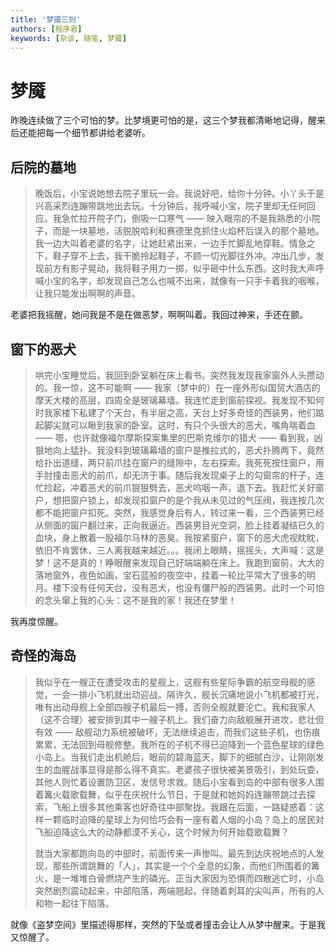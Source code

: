 ```yaml
---
title: '梦魇三则'
authors: [程序君]
keywords: [杂谈, 随笔, 梦魇]
---
```


# 梦魇

昨晚连续做了三个可怕的梦。比梦境更可怕的是，这三个梦我都清晰地记得，醒来后还能把每一个细节都讲给老婆听。

## 后院的墓地

> 晚饭后，小宝说她想去院子里玩一会。我说好吧，给你十分钟。小丫头于是兴高采烈连蹦带跳地出去玩。十分钟后，我呼喊小宝，院子里却无任何回应。我急忙拉开院子门，倒吸一口寒气 —— 映入眼帘的不是我熟悉的小院子，而是一块墓地，活脱脱哈利和赛德里克抓住火焰杯后误入的那个墓地。我一边大叫着老婆的名字，让她赶紧出来，一边手忙脚乱地穿鞋。情急之下，鞋子穿不上去，我干脆拎起鞋子，不顾一切光脚往外冲。冲出几步，发现前方有影子晃动，我将鞋子用力一掷，似乎砸中什么东西。这时我大声呼喊小宝的名字，却发现自己怎么也喊不出来，就像有一只手卡着我的咽喉，让我只能发出啊啊的声音。

老婆把我摇醒，她问我是不是在做恶梦，啊啊叫着。我回过神来，手还在颤。

## 窗下的恶犬

> 哄完小宝睡觉后，我回到卧室躺在床上看书。突然我发现我家窗外人头攒动的。我一惊，这不可能啊 —— 我家（梦中的）在一座外形似国贸大酒店的摩天大楼的高层，四周全是玻璃幕墙。我连忙走到窗前探视。我发现不知何时我家楼下私建了个天台，有半层之高，天台上好多奇怪的西装男，他们踮起脚尖就可以瞅到我家的卧室。这时，有只个头很大的恶犬，嘴角喘着血 —— 嗯，也许就像福尔摩斯探案集里的巴斯克维尔的猎犬 —— 看到我，凶狠地向上猛扑。我没料到玻璃幕墙的窗户是推拉式的，恶犬扑腾两下，竟然给扑出道缝，两只前爪挂在窗户的缝隙中，左右探索。我死死按住窗户，用手肘撞击恶犬的前爪，却无济于事。随后我发现桌子上的勾窗帘的杆子，连忙捡起，冲着恶犬的前爪狠狠劈去，恶犬呜咽一声，退下去。我赶忙关好窗户，想把窗户锁上，却发现扣窗户的是个我从未见过的气压阀，我连按几次都不能把窗户扣死。突然，我感觉身后有人，转过来一看，三个西装男已经从侧面的窗户翻过来，正向我逼近。西装男目光空洞，脸上挂着凝结已久的血块，身上散着一股福尔马林的恶臭。我按紧窗户，窗下的恶犬虎视眈眈，依旧不肯罢休，三人离我越来越近。。。我闭上眼睛，摇摇头，大声喊：这是梦！这不是真的！睁眼醒来发现自己好端端躺在床上。我跑到窗前，大大的落地窗外，夜色如画，宝石蓝般的夜空中，挂着一轮比平常大了很多的明月。楼下没有任何天台，没有恶犬，也没有僵尸般的西装男。此时一个可怕的念头窜上我的心头：这不是我的家！我还在梦里！

我再度惊醒。

## 奇怪的海岛

> 我似乎在一艘正在遭受攻击的星舰上，这舰有些星际争霸的航空母舰的感觉，一会一排小飞机就出动迎战。隔许久，舰长沉痛地说小飞机都被打光，唯有出动母舰上全部四艘子机最后一搏，否则全舰就要沦亡。我和我家人（这不合理）被安排到其中一艘子机上。我们奋力向敌舰展开进攻，悲壮但有效 —— 敌舰动力系统被破坏，无法继续追击，而我们这些子机，也伤痕累累，无法回到母舰修整。我所在的子机不得已迫降到一个蓝色星球的绿色小岛上。当我们走出机舱后，眼前的碧海蓝天，脚下的细腻白沙，让刚刚发生的血腥战事显得是那么得不真实。老婆孩子很快被美景吸引，到处玩耍，其他人则忙着设置防卫区，发信号求救。随后小宝看到岛的中部有很多人围着篝火载歌载舞，似乎在庆祝什么节日，于是就和她妈妈连蹦带跳过去探索，飞船上很多其他乘客也好奇往中部聚拢。我跟在后面，一路疑惑着：这样一颗临时迫降的星球上为何恰巧会有一座有着人烟的小岛？岛上的居民对飞船迫降这么大的动静都漠不关心，这个时候为何开始载歌载舞？
>
> 就当大家都跑向岛的中部时，前面传来一声惨叫。最先到达庆祝地点的人发现，那些所谓跳舞的「人」，其实是一个个全息的幻象，而他们所围着的篝火，是一堆堆白骨燃烧产生的磷光。正当大家因为恐惧而四散逃亡时，小岛突然剧烈震动起来，中部陷落，两端翘起，伴随着刺耳的尖叫声，所有的人和物一起往下陷落。

就像《盗梦空间》里描述得那样，突然的下坠或者撞击会让人从梦中醒来。于是我又惊醒了。
